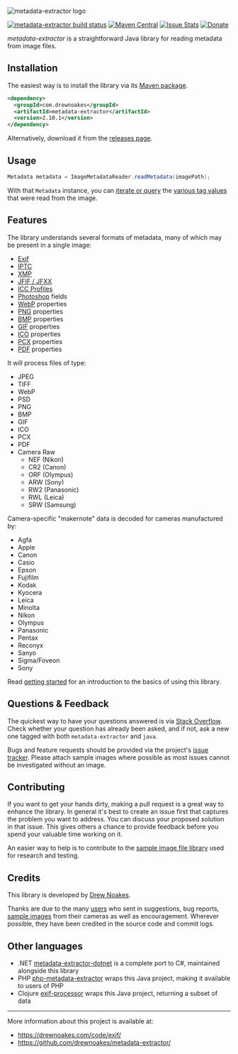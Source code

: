 ![metadata-extractor logo](https://cdn.rawgit.com/drewnoakes/metadata-extractor/master/Resources/metadata-extractor-logo.svg)

[![metadata-extractor build status](https://api.travis-ci.org/drewnoakes/metadata-extractor.svg)](https://travis-ci.org/drewnoakes/metadata-extractor)
[![Maven Central](https://maven-badges.herokuapp.com/maven-central/com.drewnoakes/metadata-extractor/badge.svg)](https://maven-badges.herokuapp.com/maven-central/com.drewnoakes/metadata-extractor)
[![Issue Stats](http://issuestats.com/github/drewnoakes/metadata-extractor/badge/pr?style=flat)](http://issuestats.com/github/drewnoakes/metadata-extractor)
[![Donate](https://img.shields.io/badge/paypal-donate-yellow.svg)](https://www.paypal.com/cgi-bin/webscr?cmd=_donations&business=TNXDJKCDV5Z2C&lc=GB&item_name=Drew%20Noakes&item_number=metadata%2dextractor&no_note=0&cn=Add%20a%20message%20%28optional%29%3a&no_shipping=1&currency_code=GBP&bn=PP%2dDonationsBF%3abtn_donateCC_LG%2egif%3aNonHosted)

_metadata-extractor_ is a straightforward Java library for reading metadata from image files.

## Installation

The easiest way is to install the library via its [Maven package](http://search.maven.org/#search%7Cgav%7C1%7Cg%3A%22com.drewnoakes%22%20AND%20a%3A%22metadata-extractor%22).

```xml
<dependency>
  <groupId>com.drewnoakes</groupId>
  <artifactId>metadata-extractor</artifactId>
  <version>2.10.1</version>
</dependency>
```

Alternatively, download it from the [releases page](https://github.com/drewnoakes/metadata-extractor/releases).

## Usage

```java
Metadata metadata = ImageMetadataReader.readMetadata(imagePath);
```

With that `Metadata` instance, you can [iterate or query](https://github.com/drewnoakes/metadata-extractor/wiki/GettingStarted#2-query-tags) the
[various tag values](https://github.com/drewnoakes/metadata-extractor/wiki/SampleOutput) that were read from the image.

## Features

The library understands several formats of metadata, many of which may be present in a single image:

* [Exif](http://en.wikipedia.org/wiki/Exchangeable_image_file_format)
* [IPTC](http://en.wikipedia.org/wiki/IPTC)
* [XMP](http://en.wikipedia.org/wiki/Extensible_Metadata_Platform)
* [JFIF / JFXX](http://en.wikipedia.org/wiki/JPEG_File_Interchange_Format)
* [ICC Profiles](http://en.wikipedia.org/wiki/ICC_profile)
* [Photoshop](http://en.wikipedia.org/wiki/Photoshop) fields
* [WebP](http://en.wikipedia.org/wiki/WebP) properties
* [PNG](http://en.wikipedia.org/wiki/Portable_Network_Graphics) properties
* [BMP](http://en.wikipedia.org/wiki/BMP_file_format) properties
* [GIF](http://en.wikipedia.org/wiki/Graphics_Interchange_Format) properties
* [ICO](https://en.wikipedia.org/wiki/ICO_(file_format)) properties
* [PCX](http://en.wikipedia.org/wiki/PCX) properties
* [PDF](https://en.wikipedia.org/wiki/Portable_Document_Format) properties

It will process files of type:

* JPEG
* TIFF
* WebP
* PSD
* PNG
* BMP
* GIF
* ICO
* PCX
* PDF
* Camera Raw
  * NEF (Nikon)
  * CR2 (Canon)
  * ORF (Olympus)
  * ARW (Sony)
  * RW2 (Panasonic)
  * RWL (Leica)
  * SRW (Samsung)

Camera-specific "makernote" data is decoded for cameras manufactured by:

* Agfa
* Apple
* Canon
* Casio
* Epson
* Fujifilm
* Kodak
* Kyocera
* Leica
* Minolta
* Nikon
* Olympus
* Panasonic
* Pentax
* Reconyx
* Sanyo
* Sigma/Foveon
* Sony

Read [getting started](https://github.com/drewnoakes/metadata-extractor/wiki/GettingStarted) for an introduction to the basics of using this library.

## Questions & Feedback

The quickest way to have your questions answered is via [Stack Overflow](http://stackoverflow.com/questions/tagged/metadata-extractor).
Check whether your question has already been asked, and if not, ask a new one tagged with both `metadata-extractor` and `java`.

Bugs and feature requests should be provided via the project's [issue tracker](https://github.com/drewnoakes/metadata-extractor/issues).
Please attach sample images where possible as most issues cannot be investigated without an image.

## Contributing

If you want to get your hands dirty, making a pull request is a great way to enhance the library.
In general it's best to create an issue first that captures the problem you want to address.
You can discuss your proposed solution in that issue.
This gives others a chance to provide feedback before you spend your valuable time working on it.

An easier way to help is to contribute to the [sample image file library](https://github.com/drewnoakes/metadata-extractor-images/wiki) used for research and testing.

## Credits

This library is developed by [Drew Noakes](https://drewnoakes.com/code/exif/).

Thanks are due to the many [users](https://github.com/drewnoakes/metadata-extractor/wiki/UsedBy) who sent in suggestions, bug reports,
[sample images](https://github.com/drewnoakes/metadata-extractor-images/wiki) from their cameras as well as encouragement.
Wherever possible, they have been credited in the source code and commit logs.

## Other languages

- .NET  [metadata-extractor-dotnet](https://github.com/drewnoakes/metadata-extractor-dotnet) is a complete port to C#, maintained alongside this library
- PHP [php-metadata-extractor](https://github.com/gomoob/php-metadata-extractor) wraps this Java project, making it available to users of PHP
- Clojure [exif-processor](https://github.com/joshuamiller/exif-processor) wraps this Java project, returning a subset of data

---

More information about this project is available at:

* https://drewnoakes.com/code/exif/
* https://github.com/drewnoakes/metadata-extractor/
